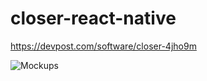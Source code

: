 # closer-react-native

https://devpost.com/software/closer-4jho9m

![Mockups](https://github.com/hackrona/closer-react-native/blob/master/images/mockups.png)
